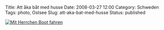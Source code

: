 Title: Att åka båt med husse
Date: 2008-03-27 12:00
Category: Schweden
Tags: photo, Ostsee
Slug: att-aka-bat-med-husse
Status: published

[![Mit Herrchen Boot
fahren](/pic/hussebat_s.jpg "Mit Herrchen Boot fahen")](/pic/hussebat_l.jpg)

